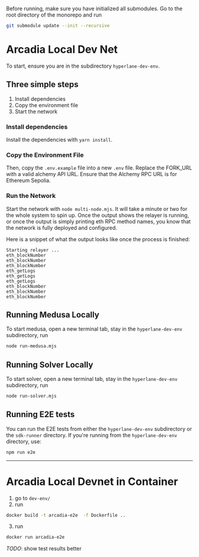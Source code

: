 Before running, make sure you have initialized all submodules. Go to the root directory of the monorepo and run

```bash
git submodule update --init --recursive
```

# Arcadia Local Dev Net

To start, ensure you are in the subdirectory `hyperlane-dev-env`.

## Three simple steps

1. Install dependencies
2. Copy the environment file
3. Start the network

### Install dependencies

Install the dependencies with `yarn install`.

### Copy the Environment File

Then, copy the `.env.example` file into a new `.env` file. Replace the FORK_URL with a valid alchemy API URL. Ensure that the Alchemy RPC URL is for Ethereum Sepolia.

### Run the Network

Start the network with `node multi-node.mjs`. It will take a minute or two for the whole system to spin up. Once the output shows the relayer is running, or once the output is simply printing eth RPC method names, you know that the network is fully deployed and configured.

Here is a snippet of what the output looks like once the process is finished:

```shell
Starting relayer ...
eth_blockNumber
eth_blockNumber
eth_blockNumber
eth_getLogs
eth_getLogs
eth_getLogs
eth_blockNumber
eth_blockNumber
eth_blockNumber
```

## Running Medusa Locally

To start medusa, open a new terminal tab, stay in the `hyperlane-dev-env` subdirectory, run

```bash
node run-medusa.mjs
```

## Running Solver Locally

To start solver, open a new terminal tab, stay in the `hyperlane-dev-env` subdirectory, run

```bash
node run-solver.mjs
```

## Running E2E tests

You can run the E2E tests from either the `hyperlane-dev-env` subdirectory or the `sdk-runner` directory.
If you're running from the `hyperlane-dev-env` directory, use:

```bash
npm run e2e
```
-----
# Arcadia Local Devnet in Container 
1. go to `dev-env/`
2. run
```bash
docker build -t arcadia-e2e  -f Dockerfile .. 
```
3. run 
```bash
docker run arcadia-e2e 
```
*TODO*: show test results better
